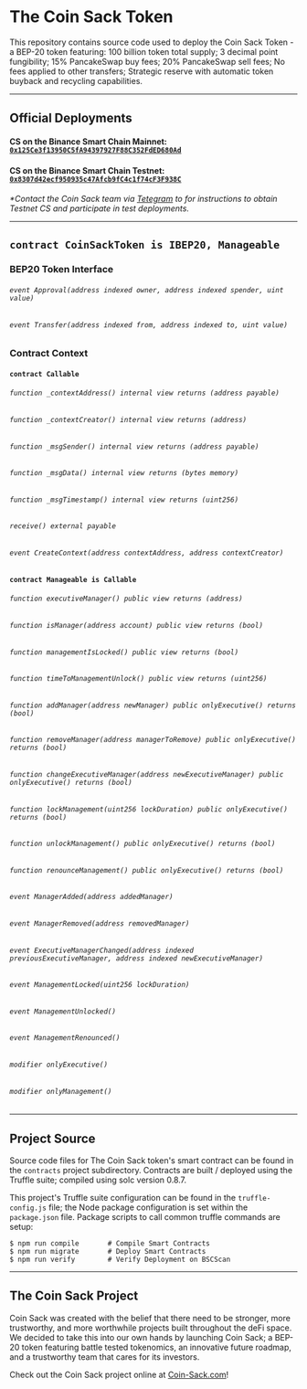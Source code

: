 # The Coin Sack Token
This repository contains source code used to deploy the Coin Sack Token - a BEP-20 token featuring: 100 billion token total supply; 3 decimal point fungibility; 15% PancakeSwap buy fees; 20% PancakeSwap sell fees; No fees applied to other transfers; Strategic reserve with automatic token buyback and recycling capabilities.
___

## Official Deployments
#### CS on the Binance Smart Chain Mainnet: [`0x125Ce3f13950C5fA94397927F88C352FdED680Ad`](https://bscscan.com/token/0x125Ce3f13950C5fA94397927F88C352FdED680Ad)
#### CS on the Binance Smart Chain Testnet: [`0x8307d42ecf950935c47Afcb9fC4c1f74cF3F938C`](https://testnet.bscscan.com/token/0x8307d42ecf950935c47Afcb9fC4c1f74cF3F938C)
_\*Contact the Coin Sack team via [Tetegram](https://t.me/coinsack) to for instructions to obtain Testnet CS and participate in test deployments._
___

## `contract CoinSackToken is IBEP20, Manageable`

### BEP20 Token Interface
###### `event Approval(address indexed owner, address indexed spender, uint value)`
###### `event Transfer(address indexed from, address indexed to, uint value)`

### Contract Context
#### `contract Callable`
###### `function _contextAddress() internal view returns (address payable)`
###### `function _contextCreator() internal view returns (address)`
###### `function _msgSender() internal view returns (address payable)`
###### `function _msgData() internal view returns (bytes memory)`
###### `function _msgTimestamp() internal view returns (uint256)`
###### `receive() external payable`
###### `event CreateContext(address contextAddress, address contextCreator)`
#### `contract Manageable is Callable`
###### `function executiveManager() public view returns (address)`
###### `function isManager(address account) public view returns (bool)`
###### `function managementIsLocked() public view returns (bool)`
###### `function timeToManagementUnlock() public view returns (uint256)`
###### `function addManager(address newManager) public onlyExecutive() returns (bool)`
###### `function removeManager(address managerToRemove) public onlyExecutive() returns (bool)`
###### `function changeExecutiveManager(address newExecutiveManager) public onlyExecutive() returns (bool)`
###### `function lockManagement(uint256 lockDuration) public onlyExecutive() returns (bool)`
###### `function unlockManagement() public onlyExecutive() returns (bool)`
###### `function renounceManagement() public onlyExecutive() returns (bool)`
###### `event ManagerAdded(address addedManager)`
###### `event ManagerRemoved(address removedManager)`
###### `event ExecutiveManagerChanged(address indexed previousExecutiveManager, address indexed newExecutiveManager)`
###### `event ManagementLocked(uint256 lockDuration)`
###### `event ManagementUnlocked()`
###### `event ManagementRenounced()`
###### `modifier onlyExecutive()`
###### `modifier onlyManagement()`
___

## Project Source

Source code files for The Coin Sack token's smart contract can be found in the `contracts` project subdirectory. Contracts are built / deployed using the Truffle suite; compiled using solc version 0.8.7. 

This project's Truffle suite configuration can be found in the `truffle-config.js` file; the Node package configuration is set within the `package.json` file. Package scripts to call common truffle commands are setup:
```
$ npm run compile       # Compile Smart Contracts
$ npm run migrate       # Deploy Smart Contracts
$ npm run verify        # Verify Deployment on BSCScan
```
___

## The Coin Sack Project
Coin Sack was created with the belief that there need to be stronger, more trustworthy, and more worthwhile projects built throughout the deFi space. We decided to take this into our own hands by launching Coin Sack; a BEP-20 token featuring battle tested tokenomics, an innovative future roadmap, and a trustworthy team that cares for its investors.

Check out the Coin Sack project online at [Coin-Sack.com](https://coin-sack.com/)!